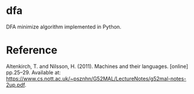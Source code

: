 # dfa

DFA minimize algorithm implemented in Python.

# Reference

Altenkirch, T. and Nilsson, H. (2011). Machines and their languages. [online] pp.25–29.
Available at: https://www.cs.nott.ac.uk/~psznhn/G52MAL/LectureNotes/g52mal-notes-2up.pdf.
